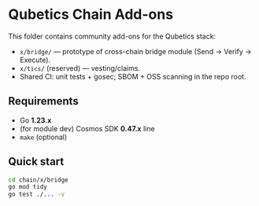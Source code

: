 # Qubetics Chain Add-ons

This folder contains community add-ons for the Qubetics stack:

- `x/bridge/` — prototype of cross-chain bridge module (Send → Verify → Execute).
- `x/tics/` (reserved) — vesting/claims.
- Shared CI: unit tests + gosec; SBOM + OSS scanning in the repo root.

## Requirements

- Go **1.23.x**
- (for module dev) Cosmos SDK **0.47.x** line
- `make` (optional)

## Quick start

```bash
cd chain/x/bridge
go mod tidy
go test ./... -v
